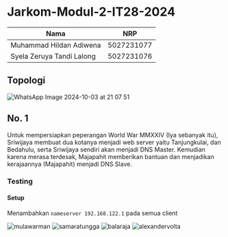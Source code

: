 # Jarkom-Modul-2-IT28-2024

|Nama  | NRP |
|--    | --  |
| Muhammad Hildan Adiwena  | 5027231077 |
| Syela Zeruya Tandi Lalong  | 5027231076 |

## Topologi

![WhatsApp Image 2024-10-03 at 21 07 51](https://github.com/user-attachments/assets/6b8124d0-9f93-4927-9147-6492b892a102)

## No. 1
Untuk mempersiapkan peperangan World War MMXXIV (Iya sebanyak itu), Sriwijaya membuat dua kotanya menjadi web server yaitu Tanjungkulai, dan Bedahulu, serta Sriwijaya sendiri akan menjadi DNS Master. Kemudian karena merasa terdesak, Majapahit memberikan bantuan dan menjadikan kerajaannya (Majapahit) menjadi DNS Slave. 

### Testing

#### Setup
Menambahkan `nameserver 192.168.122.1` pada semua client

![mulawarman](https://github.com/user-attachments/assets/df441e8f-023d-4acf-aee7-c8b138740cee)
![samaratungga](https://github.com/user-attachments/assets/afc7b301-cfc4-453d-897d-c40397b180cf)
![balaraja](https://github.com/user-attachments/assets/3fa63415-26ce-4606-ba1f-f99f5e008752)
![alexandervolta](https://github.com/user-attachments/assets/85db5996-1f4b-4e7e-b613-399d198f7b75)
